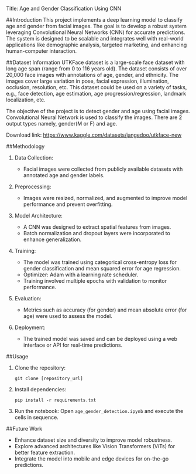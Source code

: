 

Title: Age and Gender Classification Using CNN

##Introduction
This project implements a deep learning model to classify age and gender from facial images. The goal is to develop a robust system leveraging Convolutional Neural Networks (CNN) for accurate predictions. The system is designed to be scalable and integrates well with real-world applications like demographic analysis, targeted marketing, and enhancing human-computer interaction.

##Dataset Information
UTKFace dataset is a large-scale face dataset with long age span (range from 0 to 116 years old). The dataset consists of over 20,000 face images with annotations of age, gender, and ethnicity. The images cover large variation in pose, facial expression, illumination, occlusion, resolution, etc. This dataset could be used on a variety of tasks, e.g., face detection, age estimation, age progression/regression, landmark localization, etc.

The objective of the project is to detect gender and age using facial images. Convolutional Neural Network is used to classify the images. There are 2 output types namely, gender(M or F) and age.

Download link: https://www.kaggle.com/datasets/jangedoo/utkface-new 

##Methodology
1. Data Collection:
   - Facial images were collected from publicly available datasets with annotated age and gender labels.

2. Preprocessing:
   - Images were resized, normalized, and augmented to improve model performance and prevent overfitting.

3. Model Architecture:
   - A CNN was designed to extract spatial features from images.
   - Batch normalization and dropout layers were incorporated to enhance generalization.

4. Training:
   - The model was trained using categorical cross-entropy loss for gender classification and mean squared error for age regression.
   - Optimizer: Adam with a learning rate scheduler.
   - Training involved multiple epochs with validation to monitor performance.

5. Evaluation:
   - Metrics such as accuracy (for gender) and mean absolute error (for age) were used to assess the model.

6. Deployment:
   - The trained model was saved and can be deployed using a web interface or API for real-time predictions.

##Usage
1. Clone the repository:
   ```
   git clone [repository_url]
   ```
2. Install dependencies:
   ```
   pip install -r requirements.txt
   ```
3. Run the notebook:
   Open `age_gender_detection.ipynb` and execute the cells in sequence.

##Future Work
- Enhance dataset size and diversity to improve model robustness.
- Explore advanced architectures like Vision Transformers (ViTs) for better feature extraction.
- Integrate the model into mobile and edge devices for on-the-go predictions.



